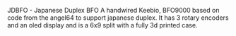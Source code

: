 JDBFO - Japanese Duplex BFO
A handwired Keebio, BFO9000 based on code from the angel64 to support japanese duplex. 
It has 3 rotary encoders and an oled display and is a 6x9 split with a fully 3d printed case. 
